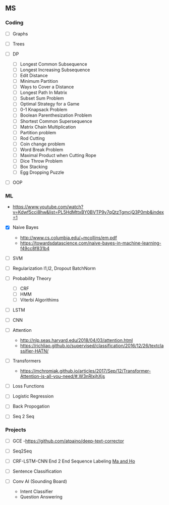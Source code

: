 ## MS 

### Coding
- [ ] Graphs
- [ ] Trees
- [ ] DP
  - [ ] Longest Common Subsequence
  - [ ] Longest Increasing Subsequence
  - [ ] Edit Distance
  - [ ] Minimum Partition
  - [ ] Ways to Cover a Distance
  - [ ] Longest Path In Matrix
  - [ ] Subset Sum Problem
  - [ ] Optimal Strategy for a Game
  - [ ] 0-1 Knapsack Problem
  - [ ] Boolean Parenthesization Problem
  - [ ] Shortest Common Supersequence
  - [ ] Matrix Chain Multiplication
  - [ ] Partition problem
  - [ ] Rod Cutting
  - [ ] Coin change problem
  - [ ] Word Break Problem
  - [ ] Maximal Product when Cutting Rope
  - [ ] Dice Throw Problem
  - [ ] Box Stacking
  - [ ] Egg Dropping Puzzle
- [ ] OOP 
 

### ML
  - https://www.youtube.com/watch?v=Kdwf5cci8hw&list=PL5HdMttxBY0BVTP9y7qQtzTgmcjQ3P0mb&index=1
- [x] Naive Bayes
  - http://www.cs.columbia.edu/~mcollins/em.pdf
  - https://towardsdatascience.com/naive-bayes-in-machine-learning-f49cc8f831b4
- [ ] SVM
- [ ] Regularization l1,l2, Dropout BatchNorm

- [ ] Probability Theory
  - [ ] CRF
  - [ ] HMM
  - [ ] Viterbi Algorithims
- [ ] LSTM
- [ ] CNN
- [ ] Attention 
  - http://nlp.seas.harvard.edu/2018/04/03/attention.html
  - https://richliao.github.io/supervised/classification/2016/12/26/textclassifier-HATN/
- [ ] Transformers
  - https://mchromiak.github.io/articles/2017/Sep/12/Transformer-Attention-is-all-you-need/#.W3nRlxjhXjs
- [ ] Loss Functions
- [ ] Logistic Regression
- [ ] Back Propogation
- [ ] Seq 2 Seq




### Projects
- [ ] GCE
  -https://github.com/atpaino/deep-text-corrector
- [ ] Seq2Seq
- [ ] CRF-LSTM-CNN 
      End 2 End Sequence Labeling [Ma and Ho](https://arxiv.org/pdf/1603.01354.pdf)
- [ ] Sentence Classification 

- [ ] Conv AI (Sounding Board)
  - Intent Classifier
  - Question Answering
  
